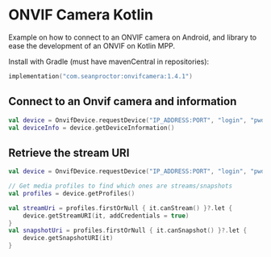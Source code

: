 # ONVIF Camera Kotlin
Example on how to connect to an ONVIF camera on Android, and library to ease the development of an ONVIF on
Kotlin MPP.


Install with Gradle (must have mavenCentral in repositories):

```kotlin
implementation("com.seanproctor:onvifcamera:1.4.1")
```

## Connect to an Onvif camera and information

```kotlin
val device = OnvifDevice.requestDevice("IP_ADDRESS:PORT", "login", "pwd")
val deviceInfo = device.getDeviceInformation()
```
## Retrieve the stream URI

```kotlin
val device = OnvifDevice.requestDevice("IP_ADDRESS:PORT", "login", "pwd")

// Get media profiles to find which ones are streams/snapshots
val profiles = device.getProfiles()

val streamUri = profiles.firstOrNull { it.canStream() }?.let {
    device.getStreamURI(it, addCredentials = true)
}
val snapshotUri = profiles.firstOrNull { it.canSnapshot() }?.let { 
    device.getSnapshotURI(it)
}
```
